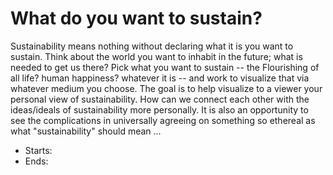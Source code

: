 # What do you want to sustain?

Sustainability means nothing without declaring what it is you want to sustain. Think about the world you want to inhabit in the future; what is needed to get us there? Pick what you want to sustain -- the Flourishing of all life? human happiness? whatever it is -- and work to visualize that via whatever medium you choose. The goal is to help visualize to a viewer your personal view of sustainability. How can we connect each other with the ideas/ideals of sustainability more personally. It is also an opportunity to see the complications in universally agreeing on something so ethereal as what "sustainability" should mean ...

- Starts:
- Ends:
